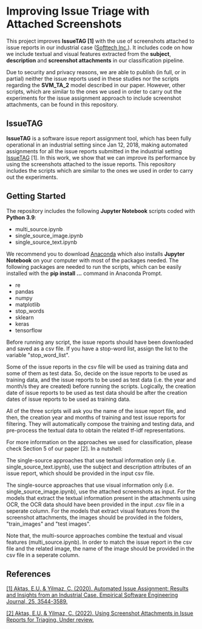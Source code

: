 # Improving Issue Triage with Attached Screenshots

This project improves **IssueTAG [1]** with the use of screenshots attached to issue reports in our industrial case ([Softtech Inc.](https://softtech.com.tr/)). It includes code on how we include textual and visual features extracted from the **subject**, **description** and **screenshot attachments** in our classification pipeline. 

Due to security and privacy reasons, we are able to publish (in full, or in partial) neither the issue reports used in these studies nor the scripts regarding the **SVM_TA_2** model described in our paper. However, other scripts, which are similar to the ones we used in order to carry out the experiments for the issue assignment approach to include screenshot attachments, can be found in this repository. 

## IssueTAG

**IssueTAG** is a software issue report assignment tool, which has been fully operational in an industrial setting since Jan 12, 2018, making automated assignments for all the issue reports submitted in the industrial setting [IssueTAG](https://github.com/ethemutku/IssueTAG) [1]. In this work, we show that we can improve its performance by using the screenshots attached to the issue reports. This repository includes the scripts which are similar to the ones we used in order to carry out the experiments.

## Getting Started

The repository includes the following **Jupyter Notebook** scripts coded with **Python 3.9**: 

* multi_source.ipynb
* single_source_image.ipynb
* single_source_text.ipynb

We recommend you to download [Anaconda](https://www.anaconda.com/products/distribution) which also installs **Jupyter Notebook** on your computer with most of the packages needed. The following packages are needed to run the scripts, which can be easily installed with the **pip install ...** command in Anaconda Prompt. 

* re
* pandas
* numpy
* matplotlib 
* stop_words
* sklearn
* keras
* tensorflow

Before running any script, the issue reports should have been downloaded and saved as a csv file. If you have a stop-word list, assign the list to the variable "stop_word_list". 

Some of the issue reports in the csv file will be used as training data and some of them as test data. So, decide on the issue reports to be used as training data, and the issue reports to be used as test data (i.e. the year and month/s they are created) before running the scripts. Logically, the creation date of issue reports to be used as test data should be after the creation dates of issue reports to be used as training data. 

All of the three scripts will ask you the name of the issue report file, and then, the creation year and months of training and test issue reports for filtering. They will automatically compose the training and testing data, and pre-process the textual data to obtain the related tf-idf representations. 

For more information on the approaches we used for classification, please check Section 5 of our paper [2]. In a nutshell:

The single-source approaches that use textual information only (i.e. single_source_text.ipynb), use the subject and description attributes of an issue report, which should be provided in the input csv file. 

The single-source approaches that use visual information only (i.e. single_source_image.ipynb), use the attached screenshots as input. For the models that extract the textual information present in the attachments using OCR, the OCR data should have been provided in the input .csv file in a seperate column. For the models that extract visual features from the screenshot attachments, the images should be provided in the folders, "train_images" and "test images".

Note that, the multi-source approaches combine the textual and visual features (multi_source.ipynb). In order to match the issue report in the csv file and the related image, the name of the image should be provided in the csv file in a seperate column. 

## References

[[1] Aktas, E.U. & Yilmaz, C. (2020). Automated Issue Assignment: Results and Insights from an Industrial Case. Empirical Software Engineering Journal, 25, 3544-3589.](https://link.springer.com/article/10.1007/s10664-020-09846-3)

[[2] Aktas, E.U. & Yilmaz, C. (2022). Using Screenshot Attachments in Issue Reports for Triaging. Under review.](...)
